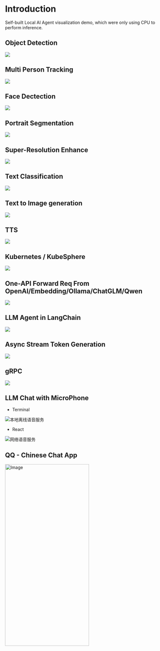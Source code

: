 
# Introduction
Self-built Local AI Agent visualization demo, which were only using CPU to perform inference.

## Object Detection

![](images/det.gif)

## Multi Person Tracking

![](images/track.gif)

## Face Dectection

![](images/face_det.gif)

## Portrait Segmentation

![](images/human_seg.gif)

## Super-Resolution Enhance

![](images/enhance.gif)

## Text Classification

![](images/text_cls.gif)

## Text to Image generation

![](images/txt2img.gif)

## TTS

![](images/txt2wav.gif)

## Kubernetes / KubeSphere

![](images/k8s.gif)

## One-API Forward Req From OpenAI/Embedding/Ollama/ChatGLM/Qwen

![](images/one-api.gif)

## LLM Agent in LangChain

![](images/agent.gif)

## Async Stream Token Generation

![](images/async-stream.gif)

## gRPC

![](images/grpc.gif)

## LLM Chat with MicroPhone

- Terminal

![本地离线语音服务](images/llm-mic1.gif)

- React

![网络语音服务](images/llm-mic2.gif)

## QQ - Chinese Chat App
<img src="images/qq.gif" alt="Image" width="276" height="597">